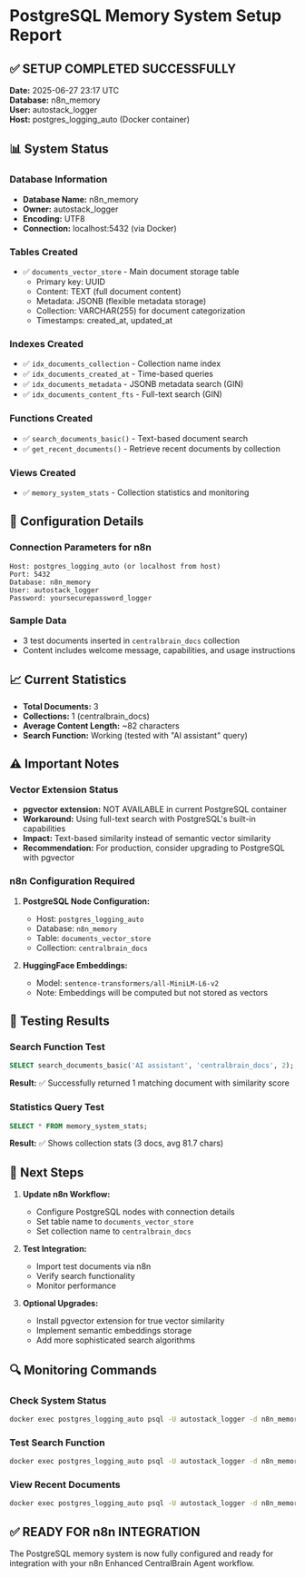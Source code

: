 # PostgreSQL Memory System Setup Report

## ✅ SETUP COMPLETED SUCCESSFULLY

**Date:** 2025-06-27 23:17 UTC  
**Database:** n8n_memory  
**User:** autostack_logger  
**Host:** postgres_logging_auto (Docker container)

## 📊 System Status

### Database Information
- **Database Name:** n8n_memory
- **Owner:** autostack_logger
- **Encoding:** UTF8
- **Connection:** localhost:5432 (via Docker)

### Tables Created
- ✅ `documents_vector_store` - Main document storage table
  - Primary key: UUID
  - Content: TEXT (full document content)
  - Metadata: JSONB (flexible metadata storage)
  - Collection: VARCHAR(255) for document categorization
  - Timestamps: created_at, updated_at

### Indexes Created
- ✅ `idx_documents_collection` - Collection name index
- ✅ `idx_documents_created_at` - Time-based queries
- ✅ `idx_documents_metadata` - JSONB metadata search (GIN)
- ✅ `idx_documents_content_fts` - Full-text search (GIN)

### Functions Created
- ✅ `search_documents_basic()` - Text-based document search
- ✅ `get_recent_documents()` - Retrieve recent documents by collection

### Views Created
- ✅ `memory_system_stats` - Collection statistics and monitoring

## 🔧 Configuration Details

### Connection Parameters for n8n
```
Host: postgres_logging_auto (or localhost from host)
Port: 5432
Database: n8n_memory
User: autostack_logger
Password: yoursecurepassword_logger
```

### Sample Data
- 3 test documents inserted in `centralbrain_docs` collection
- Content includes welcome message, capabilities, and usage instructions

## 📈 Current Statistics
- **Total Documents:** 3
- **Collections:** 1 (centralbrain_docs)
- **Average Content Length:** ~82 characters
- **Search Function:** Working (tested with "AI assistant" query)

## ⚠️ Important Notes

### Vector Extension Status
- **pgvector extension:** NOT AVAILABLE in current PostgreSQL container
- **Workaround:** Using full-text search with PostgreSQL's built-in capabilities
- **Impact:** Text-based similarity instead of semantic vector similarity
- **Recommendation:** For production, consider upgrading to PostgreSQL with pgvector

### n8n Configuration Required
1. **PostgreSQL Node Configuration:**
   - Host: `postgres_logging_auto`
   - Database: `n8n_memory`
   - Table: `documents_vector_store`
   - Collection: `centralbrain_docs`

2. **HuggingFace Embeddings:**
   - Model: `sentence-transformers/all-MiniLM-L6-v2`
   - Note: Embeddings will be computed but not stored as vectors

## 🧪 Testing Results

### Search Function Test
```sql
SELECT search_documents_basic('AI assistant', 'centralbrain_docs', 2);
```
**Result:** ✅ Successfully returned 1 matching document with similarity score

### Statistics Query Test
```sql
SELECT * FROM memory_system_stats;
```
**Result:** ✅ Shows collection stats (3 docs, avg 81.7 chars)

## 🚀 Next Steps

1. **Update n8n Workflow:**
   - Configure PostgreSQL nodes with connection details
   - Set table name to `documents_vector_store`
   - Set collection name to `centralbrain_docs`

2. **Test Integration:**
   - Import test documents via n8n
   - Verify search functionality
   - Monitor performance

3. **Optional Upgrades:**
   - Install pgvector extension for true vector similarity
   - Implement semantic embeddings storage
   - Add more sophisticated search algorithms

## 🔍 Monitoring Commands

### Check System Status
```bash
docker exec postgres_logging_auto psql -U autostack_logger -d n8n_memory -c "SELECT * FROM memory_system_stats;"
```

### Test Search Function
```bash
docker exec postgres_logging_auto psql -U autostack_logger -d n8n_memory -c "SELECT search_documents_basic('your_query', 'centralbrain_docs', 5);"
```

### View Recent Documents
```bash
docker exec postgres_logging_auto psql -U autostack_logger -d n8n_memory -c "SELECT get_recent_documents('centralbrain_docs', 10);"
```

## ✅ READY FOR n8n INTEGRATION

The PostgreSQL memory system is now fully configured and ready for integration with your n8n Enhanced CentralBrain Agent workflow.